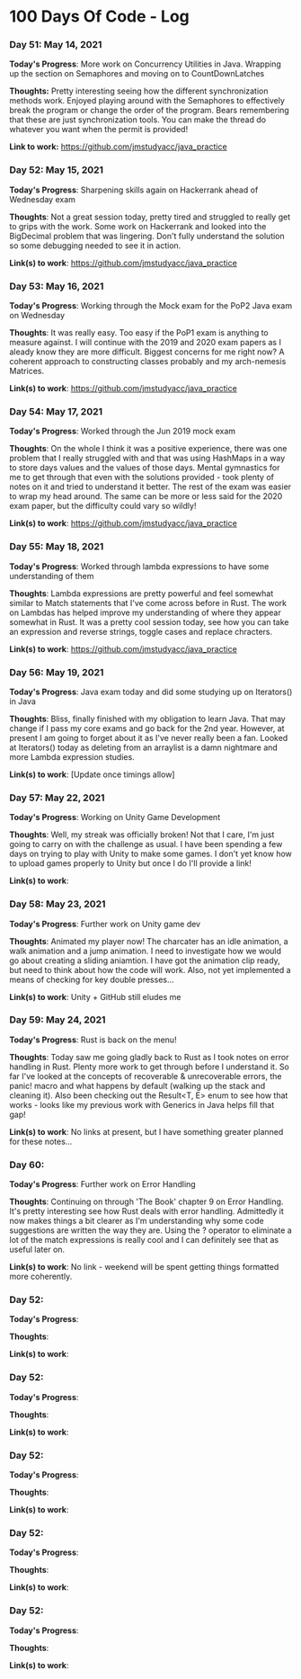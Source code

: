 # 100 Days Of Code - Log

### Day 51: May 14, 2021

**Today's Progress**: More work on Concurrency Utilities in Java. Wrapping up the section on Semaphores and moving on to CountDownLatches

**Thoughts:** Pretty interesting seeing how the different synchronization methods work. Enjoyed playing around with the Semaphores to effectively break the program or change the order of the program. Bears remembering that these are just synchronization tools. You can make the thread do whatever you want when the permit is provided!

**Link to work:** 
https://github.com/jmstudyacc/java_practice


### Day 52: May 15, 2021

**Today's Progress**: Sharpening skills again on Hackerrank ahead of Wednesday exam

**Thoughts**: Not a great session today, pretty tired and struggled to really get to grips with the work. Some work on Hackerrank and looked into the BigDecimal problem that was lingering. Don't fully understand the solution so some debugging needed to see it in action.

**Link(s) to work**:
https://github.com/jmstudyacc/java_practice


### Day 53: May 16, 2021

**Today's Progress**: Working through the Mock exam for the PoP2 Java exam on Wednesday

**Thoughts**: It was really easy. Too easy if the PoP1 exam is anything to measure against. I will continue with the 2019 and 2020 exam papers as I aleady know they are more difficult. Biggest concerns for me right now? A coherent approach to constructing classes probably and my arch-nemesis Matrices.

**Link(s) to work**:
https://github.com/jmstudyacc/java_practice


### Day 54: May 17, 2021 

**Today's Progress**: Worked through the Jun 2019 mock exam

**Thoughts**: On the whole I think it was a positive experience, there was one problem that I really struggled with and that was using HashMaps in a way to store days values and the values of those days. Mental gymnastics for me to get through that even with the solutions provided - took plenty of notes on it and tried to understand it better. The rest of the exam was easier to wrap my head around. The same can be more or less said for the 2020 exam paper, but the difficulty could vary so wildly!

**Link(s) to work**:
https://github.com/jmstudyacc/java_practice


### Day 55: May 18, 2021 

**Today's Progress**: Worked through lambda expressions to have some understanding of them

**Thoughts**: Lambda expressions are pretty powerful and feel somewhat similar to Match statements that I've come across before in Rust. The work on Lambdas has helped improve my understanding of where they appear somewhat in Rust. It was a pretty cool session today, see how you can take an expression and reverse strings, toggle cases and replace chracters.

**Link(s) to work**:
https://github.com/jmstudyacc/java_practice


### Day 56: May 19, 2021

**Today's Progress**: Java exam today and did some studying up on Iterators() in Java

**Thoughts**: Bliss, finally finished with my obligation to learn Java. That may change if I pass my core exams and go back for the 2nd year. However, at present I am going to forget about it as I've never really been a fan. Looked at Iterators() today as deleting from an arraylist is a damn nightmare and more Lambda expression studies.

**Link(s) to work**:
[Update once timings allow]


### Day 57: May 22, 2021 

**Today's Progress**: Working on Unity Game Development

**Thoughts**: Well, my streak was officially broken! Not that I care, I'm just going to carry on with the challenge as usual. I have been spending a few days on trying to play with Unity to make some games. I don't yet know how to upload games properly to Unity but once I do I'll provide a link!

**Link(s) to work**:


### Day 58: May 23, 2021 

**Today's Progress**: Further work on Unity game dev

**Thoughts**: Animated my player now! The charcater has an idle animation, a walk animation and a jump animation. I need to investigate how we would go about creating a sliding aniamtion. I have got the animation clip ready, but need to think about how the code will work. Also, not yet implemented a means of checking for key double presses...

**Link(s) to work**: Unity + GitHub still eludes me


### Day 59: May 24, 2021 

**Today's Progress**: Rust is back on the menu!

**Thoughts**: Today saw me going gladly back to Rust as I took notes on error handling in Rust. Plenty more work to get through before I understand it. So far I've looked at the concepts of recoverable & unrecoverable errors, the panic! macro and what happens by default (walking up the stack and cleaning it). Also been checking out the Result<T, E> enum to see how that works - looks like my previous work with Generics in Java helps fill that gap!

**Link(s) to work**:
No links at present, but I have something greater planned for these notes...

### Day 60: 

**Today's Progress**: Further work on Error Handling

**Thoughts**: Continuing on through 'The Book' chapter 9 on Error Handling. It's pretty interesting see how Rust deals with error handling. Admittedly it now makes
things a bit clearer as I'm understanding why some code suggestions are written the way they are. Using the ? operator to eliminate a lot of the match expressions is really cool and I can definitely see that as useful later on. 

**Link(s) to work**:
No link - weekend will be spent getting things formatted more coherently.


### Day 52: 

**Today's Progress**: 

**Thoughts**: 

**Link(s) to work**:



### Day 52: 

**Today's Progress**: 

**Thoughts**: 

**Link(s) to work**:


### Day 52: 

**Today's Progress**: 

**Thoughts**: 

**Link(s) to work**:


### Day 52: 

**Today's Progress**: 

**Thoughts**: 

**Link(s) to work**:


### Day 52: 

**Today's Progress**: 

**Thoughts**: 

**Link(s) to work**:


